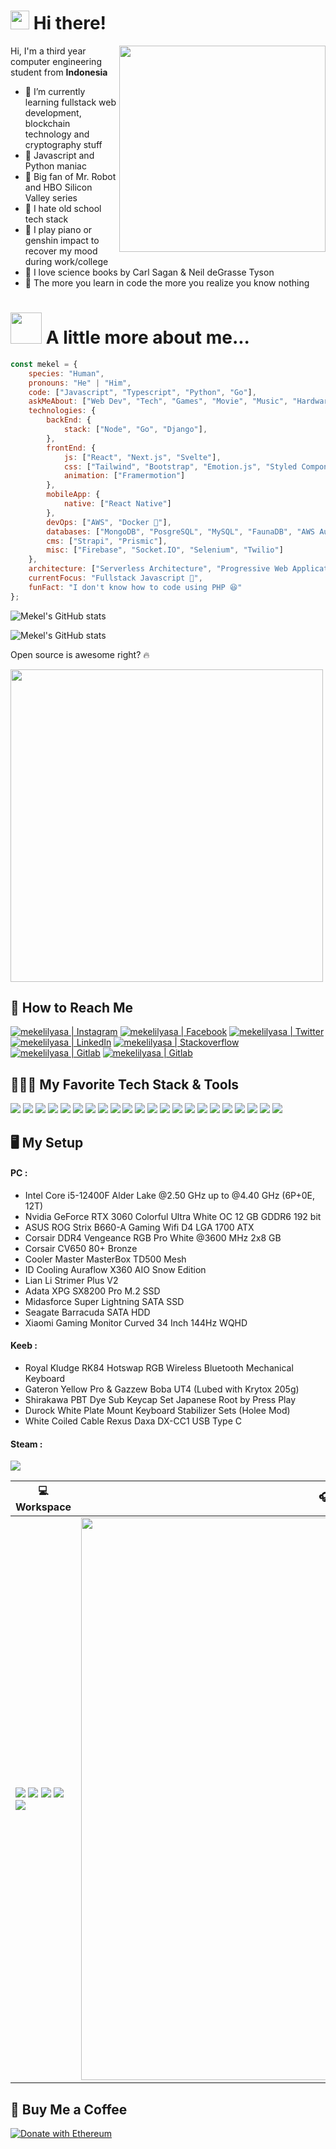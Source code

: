 # <img src="https://emojis.slackmojis.com/emojis/images/1603705805/11110/crewmate.gif?1603705805" width="30"/> Hi there!

<img align='right' src="https://i.pinimg.com/originals/1e/97/a8/1e97a88e304aa9c86026ef4c4c4e6936.gif" width="330">
Hi, I'm a third year computer engineering student from <b>Indonesia</b>

- 🌈 I’m currently learning fullstack web development, blockchain technology and cryptography stuff
- 🐙 Javascript and Python maniac
- 🐳 Big fan of Mr. Robot and HBO Silicon Valley series
- 💫 I hate old school tech stack
- 🦄 I play piano or genshin impact to recover my mood during work/college
- 🐑 I love science books by Carl Sagan & Neil deGrasse Tyson
- 🐥 The more you learn in code the more you realize you know nothing

# <img src="https://media.giphy.com/media/VgCDAzcKvsR6OM0uWg/giphy.gif" width="50"> A little more about me...  

```javascript
const mekel = {
    species: "Human",
    pronouns: "He" | "Him",
    code: ["Javascript", "Typescript", "Python", "Go"],
    askMeAbout: ["Web Dev", "Tech", "Games", "Movie", "Music", "Hardware"],
    technologies: {
        backEnd: {
            stack: ["Node", "Go", "Django"],
        },
        frontEnd: {
            js: ["React", "Next.js", "Svelte"],
            css: ["Tailwind", "Bootstrap", "Emotion.js", "Styled Components"],
            animation: ["Framermotion"]
        },
        mobileApp: {
            native: ["React Native"]
        },
        devOps: ["AWS", "Docker 🐳"],
        databases: ["MongoDB", "PosgreSQL", "MySQL", "FaunaDB", "AWS Aurora"],
        cms: ["Strapi", "Prismic"],
        misc: ["Firebase", "Socket.IO", "Selenium", "Twilio"]
    },
    architecture: ["Serverless Architecture", "Progressive Web Applications", "Single Page Applications"],
    currentFocus: "Fullstack Javascript 👻",
    funFact: "I don't know how to code using PHP 😆"
};
```


![Mekel's GitHub stats](https://github-readme-stats.vercel.app/api?username=retr00exe&show_icons=true&theme=tokyonight)

![Mekel's GitHub stats](https://github-readme-stats.vercel.app/api/top-langs/?username=retr00exe&layout=compact&theme=tokyonight)

Open source is awesome right? 🔥

<img src="https://camo.githubusercontent.com/1c599fd918f649ead173975ee0cb6ce72c47d2765e2813f608f7282a74407e26/68747470733a2f2f6d656469612e67697068792e636f6d2f6d656469612f38333648694a633770677a7938694e58436e2f67697068792e676966" width="500">

<br>

## 👀 How to Reach Me

[<img alt="mekelilyasa | Instagram" src="https://img.shields.io/badge/instagram-%23E4405F.svg?&style=for-the-badge&logo=instagram&logoColor=white" />][instagram]
[<img alt="mekelilyasa | Facebook" src="https://img.shields.io/badge/facebook-%231877F2.svg?&style=for-the-badge&logo=facebook&logoColor=white" />][facebook]
[<img alt="mekelilyasa | Twitter" src="https://img.shields.io/badge/twitter-%231DA1F2.svg?&style=for-the-badge&logo=twitter&logoColor=white" />][twitter]
[<img alt="mekelilyasa | LinkedIn" src="https://img.shields.io/badge/linkedin-%230077B5.svg?&style=for-the-badge&logo=linkedin&logoColor=white" />][linkedin]
[<img alt="mekelilyasa | Stackoverflow" src="https://img.shields.io/badge/stackoverflow-%23FE7A16.svg?&style=for-the-badge&logo=stackoverflow&logoColor=white" />][stackoverflow] 
[<img alt="mekelilyasa | Gitlab" src="https://img.shields.io/badge/GitLab-330F63?style=for-the-badge&logo=gitlab&logoColor=white" />][gitlab]
[<img alt="mekelilyasa | Gitlab" src="https://img.shields.io/badge/Keybase.io-33A0FF?style=for-the-badge&logo=keybase&logoColor=white" />][keybase]
<br/>

## 👩🏻‍💻 My Favorite Tech Stack & Tools

<img src="https://img.shields.io/badge/html5%20-%23E34F26.svg?&style=for-the-badge&logo=html5&logoColor=white"/> <img src="https://img.shields.io/badge/css3%20-%231572B6.svg?&style=for-the-badge&logo=css3&logoColor=white"/> <img src="https://img.shields.io/badge/Sass-CC6699?style=for-the-badge&logo=sass&logoColor=white" /> <img src="https://img.shields.io/badge/Tailwind_CSS-38B2AC?style=for-the-badge&logo=tailwind-css&logoColor=white" /> <img src="https://img.shields.io/badge/javascript-%23F7DF1E.svg?&style=for-the-badge&logo=javascript&logoColor=black"/> <img src="https://img.shields.io/badge/TypeScript-007ACC?style=for-the-badge&logo=typescript&logoColor=white" /> <img src="https://img.shields.io/badge/Node.js-43853D?style=for-the-badge&logo=node-dot-js&logoColor=white"/> <img src="https://img.shields.io/badge/Deno.JS-464647?style=for-the-badge&logo=deno&logoColor=white"/> <img src="https://img.shields.io/badge/Express.js-000000?style=for-the-badge&logo=express&logoColor=white"/> <img src="https://img.shields.io/badge/GraphQl-E10098?style=for-the-badge&logo=graphql&logoColor=white"/> <img src="https://img.shields.io/badge/MongoDB-%234ea94b.svg?&style=for-the-badge&logo=mongodb&logoColor=white"/> <img src="https://img.shields.io/badge/react%20-%2361DAFB.svg?&style=for-the-badge&logo=react&logoColor=black"/> <img src="https://img.shields.io/badge/Redux-593D88?style=for-the-badge&logo=redux&logoColor=white"/> <img src="https://img.shields.io/badge/Svelte-FF3E00?style=for-the-badge&logo=svelte&logoColor=white"/> <img src="https://img.shields.io/badge/next.js-000000?style=for-the-badge&logo=next-dot-js&logoColor=white"/> <img src="https://img.shields.io/badge/strapi-2e7eea?style=for-the-badge&logo=strapi&logoColor=white"/> <img src="https://img.shields.io/badge/python-%233776AB.svg?&style=for-the-badge&logo=python&logoColor=white"/> <img src="https://img.shields.io/badge/django%20-%23092E20.svg?&style=for-the-badge&logo=django&logoColor=white"/> <img src="https://img.shields.io/badge/go-%2300ADD8.svg?&style=for-the-badge&logo=go&logoColor=white"/> <img src="https://img.shields.io/badge/docker-%232496ED.svg?&style=for-the-badge&logo=docker&logoColor=white"/> <img src="https://img.shields.io/badge/git-%23F05032.svg?&style=for-the-badge&logo=git&logoColor=white"> <img src="https://img.shields.io/badge/Postman-FF6C37?style=for-the-badge&logo=Postman&logoColor=white">
<br />

## 🖥️ My Setup
#### PC :
- Intel Core i5-12400F Alder Lake @2.50 GHz up to @4.40 GHz (6P+0E, 12T)
- Nvidia GeForce RTX 3060 Colorful Ultra White OC 12 GB GDDR6 192 bit
- ASUS ROG Strix B660-A Gaming Wifi D4 LGA 1700 ATX
- Corsair DDR4 Vengeance RGB Pro White @3600 MHz 2x8 GB
- Corsair CV650 80+ Bronze
- Cooler Master MasterBox TD500 Mesh
- ID Cooling Auraflow X360 AIO Snow Edition
- Lian Li Strimer Plus V2
- Adata XPG SX8200 Pro M.2 SSD
- Midasforce Super Lightning SATA SSD
- Seagate Barracuda SATA HDD
- Xiaomi Gaming Monitor Curved 34 Inch 144Hz WQHD

#### Keeb :
- Royal Kludge RK84 Hotswap RGB Wireless Bluetooth Mechanical Keyboard
- Gateron Yellow Pro & Gazzew Boba UT4 (Lubed with Krytox 205g)
- Shirakawa PBT Dye Sub Keycap Set Japanese Root by Press Play
- Durock White Plate Mount Keyboard Stabilizer Sets (Holee Mod)
- White Coiled Cable Rexus Daxa DX-CC1 USB Type C

#### Steam :
<img src="https://steam-stat.vercel.app/api?profileName=mekelilyasa"/>

| 💻 Workspace | 🎧 Spotify Playing |
| -------------------------------------------------------------------------------------------------------------------------------------------------------------------------------------------------------------------------------------------------------------------------------------------------------------------------------------------------------------------------------------------------------------------------------------------------------------------------------------------------------------------------------------------------------------------------------------------------------------------------- | ---------------------------------------------------------------------------------------------------------------------------------------------------- |
| <img src="https://img.shields.io/badge/nvidia-rtx 3060-%2376B900.svg?&style=for-the-badge&logo=nvidia&logoColor=white"/> <img src="https://img.shields.io/badge/intel-core%20i5%2012th-%230071C5.svg?&style=for-the-badge&logo=intel&logoColor=white"/> <img src="https://img.shields.io/badge/windows-%230078D6.svg?&style=for-the-badge&logo=windows&logoColor=white"/> <img src="https://img.shields.io/badge/ubuntu-%23E95420.svg?&style=for-the-badge&logo=ubuntu&logoColor=white"/> <img src="https://img.shields.io/badge/debian-%23A81D33.svg?&style=for-the-badge&logo=debian&logoColor=white"/> | [<img src="https://spotify-github-profile-6d72orq3n.vercel.app/api/spotify" width="900" />](https://open.spotify.com/user/21vdiiblmc6lv5b4bacgqulqi) |

## 🥤 Buy Me a Coffee

[![Donate with Ethereum](https://en.cryptobadges.io/badge/small/0xf6a5378F7CF3e985CD0AA845C7Bd6aEEd3e61fEB)](https://en.cryptobadges.io/donate/0xf6a5378F7CF3e985CD0AA845C7Bd6aEEd3e61fEB)

[twitter]: https://twitter.com/mekelilyasa3
[instagram]: https://instagram.com/mekelilyasa
[facebook]: https://www.facebook.com/mekel.ilyasa/
[linkedin]: https://linkedin.com/in/mekelilyasa
[stackoverflow]: https://stackoverflow.com/users/11771377/mekel-ilyasa
[gitlab]: https://gitlab.com/retr00exe
[keybase]: https://keybase.io/mekelilyasa
